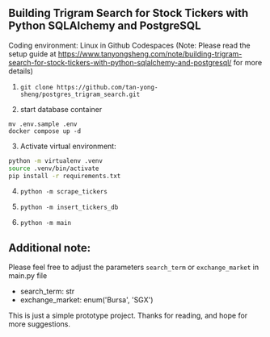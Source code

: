 ## Building Trigram Search for Stock Tickers with Python SQLAlchemy and PostgreSQL

Coding environment: Linux in Github Codespaces
(Note: Please read the setup guide at https://www.tanyongsheng.com/note/building-trigram-search-for-stock-tickers-with-python-sqlalchemy-and-postgresql/ for more details)

1. `git clone https://github.com/tan-yong-sheng/postgres_trigram_search.git`

2. start database container
```
mv .env.sample .env
docker compose up -d
```

3. Activate virtual environment:

```bash
python -m virtualenv .venv
source .venv/bin/activate
pip install -r requirements.txt
```

4. `python -m scrape_tickers`

5. `python -m insert_tickers_db`

6. `python -m main`


## Additional note:

Please feel free to adjust the parameters `search_term` or `exchange_market` in main.py file

  - search_term: str
  - exchange_market: enum('Bursa', 'SGX')


This is just a simple prototype project. Thanks for reading, and hope for more suggestions.
